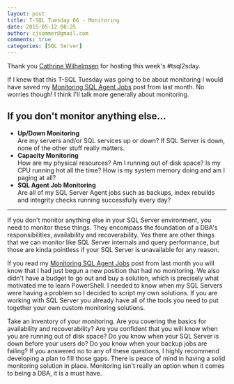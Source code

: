 ```yaml
---
layout: post
title: T-SQL Tuesday 66 - Monitoring
date: 2015-05-12 08:25
author: cjsommer@gmail.com
comments: true
categories: [SQL Server]
---
```

Thank you <a href="http://www.cathrinewilhelmsen.net/2015/05/05/invitation-to-t-sql-tuesday-66-monitoring/">Cathrine Wilhelmsen</a> for hosting this week's #tsql2sday.

If I knew that this T-SQL Tuesday was going to be about monitoring I would have saved my <a href="http://www.cjsommer.com/mrkrabs-sqlagent-job-monitoring/" target="_blank">Monitoring SQL Agent Jobs</a> post from last month. No worries though! I think I'll talk more generally about monitoring. 

<h2>If you don't monitor anything else...</h2>
<ul>
	<li><strong>Up/Down Monitoring</strong></li> Are my servers and/or SQL services up or down? If SQL Server is down, none of the other stuff really matters.
	<li><strong>Capacity Monitoring</strong></li> How are my physical resources? Am I running out of disk space? Is my CPU running hot all the time? How is my system memory doing and am I paging at all?
	<li><strong>SQL Agent Job Monitoring</strong></li> Are all of my SQL Server Agent jobs such as backups, index rebuilds and integrity checks running successfully every day?
</ul>
<hr>
If you don't monitor anything else in your SQL Server environment, you need to monitor these things. They encompass the foundation of a DBA's responsibilities, availability and recoverability. Yes there are other things that we can monitor like SQL Server internals and query performance, but those are kinda pointless if your SQL Server is unavailable for any reason.

If you read my <a href="http://www.cjsommer.com/mrkrabs-sqlagent-job-monitoring/" target="_blank">Monitoring SQL Agent Jobs</a> post from last month you will know that I had just begun a new position that had no monitoring. We also didn't have a budget to go out and buy a solution, which is precisely what motivated me to learn PowerShell. I needed to know when my SQL Servers were having a problem so I decided to script my own solutions. If you are working with SQL Server you already have all of the tools you need to put together your own custom monitoring solutions. 

Take an inventory of your monitoring. Are you covering the basics for availability and recoverability? Are you confident that you will know when you are running out of disk space? Do you know when your SQL Server is down before your users do? Do you know when your backup jobs are failing? If you answered no to any of these questions, I highly recommend developing a plan to fill those gaps. There is peace of mind in having a solid monitoring solution in place. Monitoring isn't really an option when it comes to being a DBA, it is a must have.
